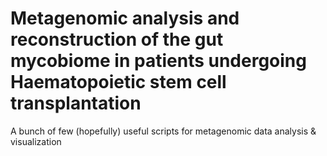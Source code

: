 # Metagenomic analysis and reconstruction of the gut mycobiome in patients undergoing Haematopoietic stem cell transplantation
A bunch of few (hopefully) useful scripts for metagenomic data analysis & visualization 
